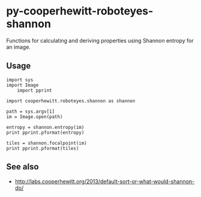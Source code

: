 # py-cooperhewitt-roboteyes-shannon

Functions for calculating and deriving properties using Shannon entropy for an image.

## Usage

	import sys
	import Image
        import pprint

	import cooperhewitt.roboteyes.shannon as shannon

	path = sys.argv[1]
	im = Image.open(path)

	entropy = shannon.entropy(im)
	print pprint.pformat(entropy)

	tiles = shannon.focalpoint(im)
	print pprint.pformat(tiles)

## See also

* http://labs.cooperhewitt.org/2013/default-sort-or-what-would-shannon-do/
